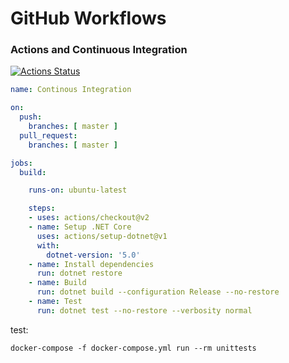<h1>GitHub Workflows</h1>
<h3> Actions and Continuous Integration</h3>

[![Actions Status](https://github.com/pirren/GithubActionsTest/workflows/CI/badge.svg)](https://github.com/pirren/GithubActionsTest/actions)


```yml
name: Continous Integration

on:
  push:
    branches: [ master ]
  pull_request:
    branches: [ master ]

jobs:
  build:

    runs-on: ubuntu-latest

    steps:
    - uses: actions/checkout@v2
    - name: Setup .NET Core
      uses: actions/setup-dotnet@v1
      with:
        dotnet-version: '5.0'
    - name: Install dependencies
      run: dotnet restore
    - name: Build
      run: dotnet build --configuration Release --no-restore
    - name: Test
      run: dotnet test --no-restore --verbosity normal

```

test: 
```
docker-compose -f docker-compose.yml run --rm unittests
```
